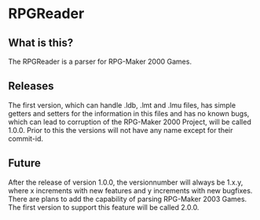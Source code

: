 # RPGReader

## What is this?
The RPGReader is a parser for RPG-Maker 2000 Games.

## Releases
The first version, which can handle .ldb, .lmt and .lmu files, has simple getters and setters for
the information in this files and has no known bugs, which can lead to corruption of the RPG-Maker
2000 Project, will be called 1.0.0. Prior to this the versions will not have any name except for
their commit-id.

## Future
After the release of version 1.0.0, the versionnumber will always be 1.x.y, where x increments with
new features and y increments with new bugfixes.
There are plans to add the capability of parsing RPG-Maker 2003 Games. The first version to support
this feature will be called 2.0.0.